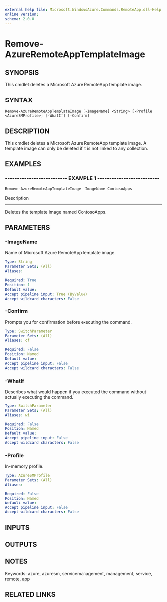 ```yaml
---
external help file: Microsoft.WindowsAzure.Commands.RemoteApp.dll-Help.xml
online version: 
schema: 2.0.0
---
```


# Remove-AzureRemoteAppTemplateImage
## SYNOPSIS
This cmdlet deletes a Microsoft Azure RemoteApp template image.

## SYNTAX

```
Remove-AzureRemoteAppTemplateImage [-ImageName] <String> [-Profile <AzureSMProfile>] [-WhatIf] [-Confirm]
```

## DESCRIPTION
This cmdlet deletes a Microsoft Azure RemoteApp template image. 
A template image can only be deleted if it is not linked to any collection.

## EXAMPLES

### -------------------------- EXAMPLE 1 --------------------------
```
Remove-AzureRemoteAppTemplateImage -ImageName ContosoApps
```

Description

-----------

Deletes the template image named ContosoApps.

## PARAMETERS

### -ImageName
Name of Microsoft Azure RemoteApp template image.

```yaml
Type: String
Parameter Sets: (All)
Aliases: 

Required: True
Position: 1
Default value: 
Accept pipeline input: True (ByValue)
Accept wildcard characters: False
```

### -Confirm
Prompts you for confirmation before executing the command.

```yaml
Type: SwitchParameter
Parameter Sets: (All)
Aliases: cf

Required: False
Position: Named
Default value: 
Accept pipeline input: False
Accept wildcard characters: False
```

### -WhatIf
Describes what would happen if you executed the command without actually executing the command.

```yaml
Type: SwitchParameter
Parameter Sets: (All)
Aliases: wi

Required: False
Position: Named
Default value: 
Accept pipeline input: False
Accept wildcard characters: False
```

### -Profile
In-memory profile.

```yaml
Type: AzureSMProfile
Parameter Sets: (All)
Aliases: 

Required: False
Position: Named
Default value: 
Accept pipeline input: False
Accept wildcard characters: False
```

## INPUTS

## OUTPUTS

## NOTES
Keywords: azure, azuresm, servicemanagement, management, service, remote, app

## RELATED LINKS

